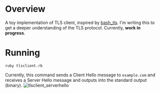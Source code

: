 # Overview
A toy implementation of TLS client, inspired by [bash_tls](https://github.com/gh2o/bash_tls).
I'm writing this to get a deeper understanding of the TLS protocol.
Currently, **work in progress**.

# Running
```
ruby tlsclient.rb
```
Currently, this command sends a Client Hello message to `example.com` and receives a Server Hello message and outputs into the standard output (binary).
![tlsclient_serverhello](https://github.com/user-attachments/assets/62876060-ce78-49f2-b333-80053520bd75)
